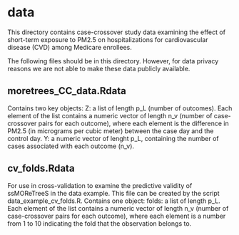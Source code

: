 # data

This directory contains case-crossover study data examining the effect of short-term exposure to PM2.5 on hospitalizations for cardiovascular disease (CVD) among Medicare enrollees.

The following files should be in this directory. However, for data privacy reasons we are not able to make these data publicly available.

## moretrees_CC_data.Rdata
Contains two key objects:
Z: a list of length p_L (number of outcomes). Each element of the list contains a numeric vector of length n_v (number of case-crossover pairs for each outcome), where each element is the difference in PM2.5 (in micrograms per cubic meter) between the case day and the control day.
Y: a numeric vector of lenght p_L, containing the number of cases associated with each outcome (n_v).

## cv_folds.Rdata
For use in cross-validation to examine the predictive validity of ssMOReTreeS in the data example. This file can be created by the script data_example_cv_folds.R. Contains one object:
folds: a list of length p_L. Each element of the list contains a numeric vector of length n_v (number of case-crossover pairs for each outcome), where each element is a number from 1 to 10 indicating the fold that the observation belongs to.
